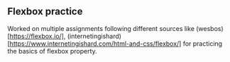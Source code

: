  ## Flexbox practice
  
  Worked on multiple assignments following different sources like (wesbos)[https://flexbox.io/], (internetingishard)[https://www.internetingishard.com/html-and-css/flexbox/]
  for practicing the basics of flexbox property.
